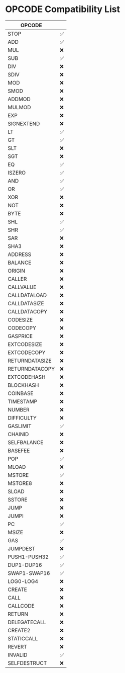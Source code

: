 # OPCODE Compatibility List

| OPCODE            |     |
| ----------------- | --- |
| STOP              | ✅  |
| ADD               | ✅  |
| MUL               | ❌  |
| SUB               | ✅  |
| DIV               | ❌  |
| SDIV              | ❌  |
| MOD               | ❌  |
| SMOD              | ❌  |
| ADDMOD            | ❌  |
| MULMOD            | ❌  |
| EXP               | ❌  |
| SIGNEXTEND        | ❌  |
| LT                | ✅  |
| GT                | ✅  |
| SLT               | ❌  |
| SGT               | ❌  |
| EQ                | ✅  |
| ISZERO            | ✅  |
| AND               | ✅  |
| OR                | ✅  |
| XOR               | ❌  |
| NOT               | ❌  |
| BYTE              | ❌  |
| SHL               | ✅  |
| SHR               | ✅  |
| SAR               | ❌  |
| SHA3              | ❌  |
| ADDRESS           | ❌  |
| BALANCE           | ❌  |
| ORIGIN            | ❌  |
| CALLER            | ❌  |
| CALLVALUE         | ❌  |
| CALLDATALOAD      | ❌  |
| CALLDATASIZE      | ❌  |
| CALLDATACOPY      | ❌  |
| CODESIZE          | ❌  |
| CODECOPY          | ❌  |
| GASPRICE          | ❌  |
| EXTCODESIZE       | ❌  |
| EXTCODECOPY       | ❌  |
| RETURNDATASIZE    | ❌  |
| RETURNDATACOPY    | ❌  |
| EXTCODEHASH       | ❌  |
| BLOCKHASH         | ❌  |
| COINBASE          | ❌  |
| TIMESTAMP         | ❌  |
| NUMBER            | ❌  |
| DIFFICULTY        | ❌  |
| GASLIMIT          | ✅  |
| CHAINID           | ❌  |
| SELFBALANCE       | ❌  |
| BASEFEE           | ❌  |
| POP               | ✅  |
| MLOAD             | ❌  |
| MSTORE            | ✅  |
| MSTORE8           | ❌  |
| SLOAD             | ❌  |
| SSTORE            | ❌  |
| JUMP              | ❌  |
| JUMPI             | ❌  |
| PC                | ✅  |
| MSIZE             | ❌  |
| GAS               | ✅  |
| JUMPDEST          | ❌  |
| PUSH1-PUSH32      | ✅  |
| DUP1-DUP16        | ✅  |
| SWAP1-SWAP16      | ✅  |
| LOG0-LOG4         | ❌  |
| CREATE            | ❌  |
| CALL              | ❌  |
| CALLCODE          | ❌  |
| RETURN            | ❌  |
| DELEGATECALL      | ❌  |
| CREATE2           | ❌  |
| STATICCALL        | ❌  |
| REVERT            | ❌  |
| INVALID           | ✅  |
| SELFDESTRUCT      | ❌  |
